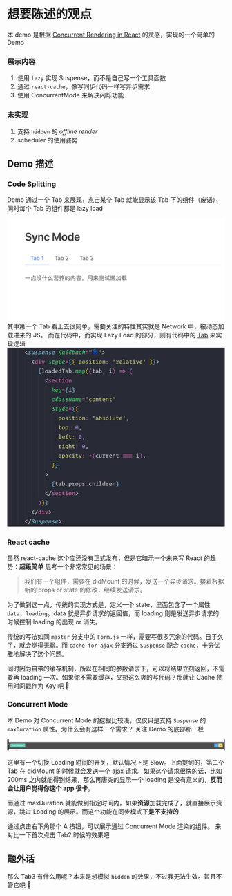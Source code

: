 # 想要陈述的观点

本 demo 是根据 [Concurrent Rendering in React](https://www.youtube.com/watch?v=ByBPyMBTzM0&t=1882s&frags=pl%2Cwn) 的灵感，实现的一个简单的 Demo

### 展示内容

1. 使用 `lazy` 实现 Suspense，而不是自己写一个工具函数
2. 通过 `react-cache`，像写同步代码一样写异步需求
3. 使用 ConcurrentMode 来解决闪烁功能

### 未实现

1. 支持 `hidden` 的 _offline render_
2. scheduler 的使用姿势

## Demo 描述

### Code Splitting

Demo 通过一个 Tab 来展现，点击某个 Tab 就能显示该 Tab 下的组件（废话），同时每个 Tab 的组件都是 lazy load

![](imgs/07DFFDD7-AE97-41E7-B6EA-A10DAA0CB4DE.png)
其中第一个 Tab 看上去很简单，需要关注的特性其实就是 Network 中，被动态加载进来的 JS。
而在代码中，而实现 Lazy Load 的部分，则有代码中的 [Tab](./src/Tab.jsx) 来实现逻辑
![](imgs/B6327186-87D6-481F-B8FC-0D22B1E9F067.png)

### React cache

虽然 react-cache 这个库还没有正式发布，但是它暗示一个未来写 React 的趋势：**超级简单**
思考一个非常常见的场景：

> 我们有一个组件，需要在 didMount 的时候，发送一个异步请求。接着根据新的 props or state 的修改，继续发送请求。

为了做到这一点，传统的实现方式是，定义一个 state，里面包含了一个属性 `data, loading`。data 就是异步请求的返回值，而 loading 则是发送异步请求的时候控制 loading 的出现 or 消失。

传统的写法如同 `master` 分支中的 `Form.js` 一样，需要写很多冗余的代码。日子久了，就会觉得无聊。而 `cache-for-ajax` 分支通过 `Suspense` 配合 `cache`，十分优雅地解决了这个问题。

同时因为自带的缓存机制，所以在相同的参数请求下，可以将结果立刻返回，不需要再 loading 一次。如果你不需要缓存，又想这么爽的写代码？那就让 Cache 使用时间戳作为 Key 吧 🌚

### Concurrent Mode

本 Demo 对 Concurrent Mode 的挖掘比较浅，仅仅只是支持 `Suspense` 的 `maxDuration` 属性。为什么会有这样一个需求？
关注 Demo 的底部那一栏

![](imgs/C3262D7F-3E5F-4EE5-AEA1-E8AC506C74B9.png)

这里有一个切换 Loading 时间的开关，默认情况下是 Slow。上面提到的，第二个 Tab 在 didMount 的时候就会发送一个 ajax 请求。如果这个请求很快的话，比如 200ms 之内就能得到结果，那么再唐突的显示一个 loading 是没有意义的，**反而会让用户觉得你这个 app 很卡**。

而通过 maxDuration 就能做到指定时间内，如果**资源**加载完成了，就直接展示资源，跳过 Loading 的展示。而这个功能在同步模式下**是不支持的**

通过点击右下角那个 A 按钮，可以展示通过 Concurrent Mode 渲染的组件。
来对比一下首次点击 Tab2 时候的效果吧

## 题外话

那么 Tab3 有什么用呢？本来是想模拟 `hidden` 的效果，不过我无法生效。暂且不管它吧 🌚

